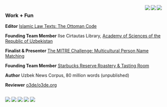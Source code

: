 <a>
  <img align="right" src="https://github-readme-streak-stats.herokuapp.com/?user=FiniteStateGit&theme=github-dark&hide_border=true")/>
</a>
<a>
  <img align="right" src="https://via.placeholder.com/475x25/0D1117/0D1117/"/>
</a>
<a>
  <img align="right" src="https://github-readme-stats.vercel.app/api?username=finitestategit&show_icons=true&theme=github_dark&hide_border=true&custom_title=FiniteStateGit%27s%20Stats&line_height=30&icon_color=39D353&title_color=1F6FEB"/>
</a>

### Work + Fun

**Editor** [Islamic Law Texts: The Ottoman Code](https://al.majalla.org/2017/01/the-mejelle-edited-by-jonathan-t.html)

**Founding Team Member** Ilse Cirtautas Library, [Academy of Sciences of the Republic of Uzbekistan](http://www.academy.uz/en)

**Finalist & Presenter** [The MITRE Challenge: Multicultural Person Name Matching](https://www.mitre.org/news/press-releases/conclusion-of-first-mitre-challenge-brings-new-way-to-fast-track-ideas)

**Founding Team Member** [Starbucks Reserve Roastery & Tasting Room](https://www.starbucksreserve.com/en-us/locations/seattle)

**Author** Uzbek News Corpus, 80 million words (unpublished)

**Reviewer** [o3de/o3de.org](https://github.com/o3de/o3de.org)

##

![](https://img.shields.io/badge/python-1F6FEB) ![](https://img.shields.io/badge/lua-1F6FEB) ![](https://img.shields.io/badge/javascript-1F6FEB) ![](https://img.shields.io/badge/npm-1F6FEB) ![](https://img.shields.io/badge/blender-1F6FEB)
